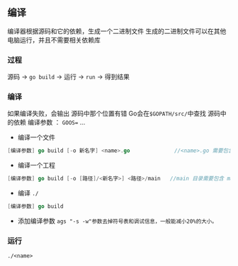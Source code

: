 ##  编译
编译器根据源码和它的依赖，生成一个二进制文件
生成的二进制文件可以在其他电脑运行，并且不需要相关依赖库

###   过程
源码 -> `go build` -> 运行 -> `run` -> 得到结果

###   编译
如果编译失败，会输出 源码中那个位置有错
Go会在`$GOPATH/src/`中查找 源码中的依赖
编译参数 ： `GOOS=` ...

* 编译一个文件
```go
[编译参数] go build [-o 新名字] <name>.go				//<name>.go 需要包含 main 函数
```
* 编译一个工程
```go
[编译参数] go build [-o [路径]/<新名字>] <路径>/main	//main 目录需要包含 main 函数
```
* 编译 `./` 
```go
[编译参数] go build 									
```
* 添加编译参数
`ags "-s -w"参数去掉符号表和调试信息，一般能减小20%的大小。`

###   运行
```shell
./<name>
```
